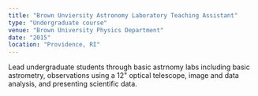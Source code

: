 ```yaml
---
title: "Brown Unviersity Astronomy Laboratory Teaching Assistant"
type: "Undergraduate course"
venue: "Brown University Physics Department"
date: "2015"
location: "Providence, RI"
---
```

Lead undergraduate students through basic astrnomy labs including basic astrometry, observations using a 12" optical telescope, image and data analysis, and presenting scientific data.
